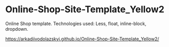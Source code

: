 # Online-Shop-Site-Template_Yellow2
Online Shop template. Technologies used: Less, float, inline-block, dropdown.

https://arkadiivodolazskyi.github.io/Online-Shop-Site-Template_Yellow2/
